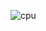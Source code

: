 ![cpu](https://github.com/Melvin0070/nand2tetris-Part1/assets/139456150/aa4343d9-486a-4f86-86e5-1609c9226009)
